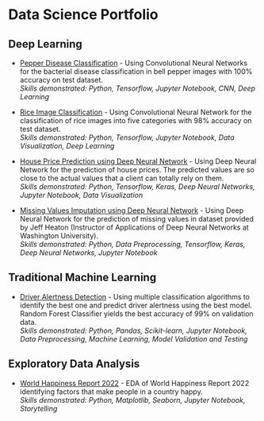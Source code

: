 # Data Science Portfolio

## Deep Learning
* [Pepper Disease Classification](https://github.com/ToobaJamal/datascience-portfolio/blob/main/pepperdisease.ipynb) - Using Convolutional Neural Networks for the bacterial disease classification in bell pepper images with 100% accuracy on test dataset.
\
*Skills demonstrated: Python, Tensorflow, Jupyter Notebook, CNN, Deep Learning*

* [Rice Image Classification](https://github.com/ToobaJamal/datascience-portfolio/blob/main/riceimage.ipynb) - Using Convolutional Neural Network for the classification of rice images into five categories with 98% accuracy on test dataset.
\
*Skills demonstrated: Python, Tensorflow, Jupyter Notebook, Data Visualization, Deep Learning*

* [House Price Prediction using Deep Neural Network](https://github.com/ToobaJamal/datascience-portfolio/blob/main/houseprice.ipynb) - Using Deep Neural Network for the prediction of house prices. The predicted values are so close to the actual values that a client can totally rely on them.
\
*Skills demonstrated: Python, Tensorflow, Keras, Deep Neural Networks, Jupyter Notebook, Data Visualization*

* [Missing Values Imputation using Deep Neural Network](https://github.com/ToobaJamal/datascience-portfolio/blob/main/missingvaluesimputation.ipynb) - Using Deep Neural Network for the prediction of missing values in dataset provided by Jeff Heaton (Instructor of Applications of Deep Neural Networks at Washington University). 
\
*Skills demonstrated: Python, Data Preprocessing, Tensorflow, Keras, Deep Neural Networks, Jupyter Notebook*

## Traditional Machine Learning 
* [Driver Alertness Detection](https://github.com/ToobaJamal/datascience-portfolio/blob/main/DriverAlertness.ipynb) - Using multiple classification algorithms to identify the best one and predict driver alertness using the best model. Random Forest Classifier yields the best accuracy of 99% on validation data.
\
*Skills demonstrated: Python, Pandas, Scikit-learn, Jupyter Notebook, Data Preprocessing, Machine Learning, Model Validation and Testing*

## Exploratory Data Analysis
* [World Happiness Report 2022](https://github.com/ToobaJamal/datascience-portfolio/blob/main/worldhappinessreport.ipynb) - EDA of World Happiness Report 2022 identifying factors that make people in a country happy. 
\
*Skills demonstrated: Python, Matplotlib, Seaborn, Jupyter Notebook, Storytelling*

